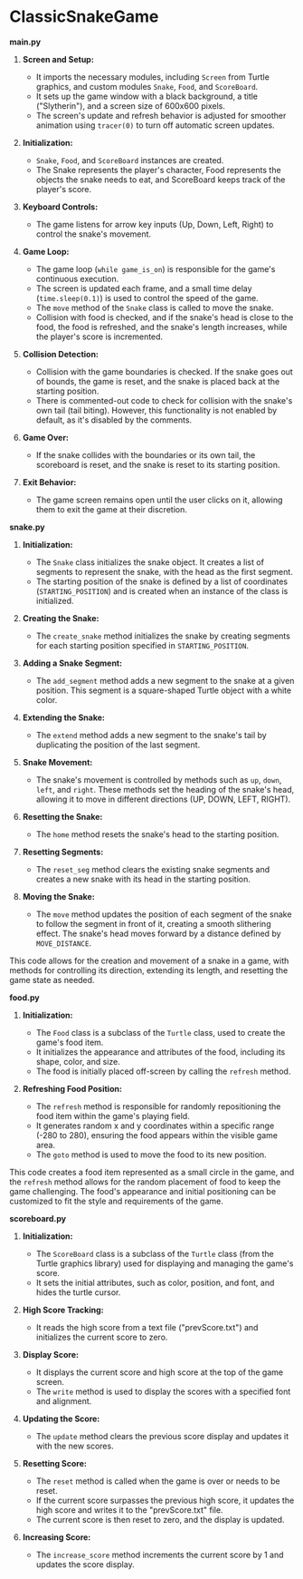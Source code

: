 # ClassicSnakeGame

**main.py**
1. **Screen and Setup:**
   - It imports the necessary modules, including `Screen` from Turtle graphics, and custom modules `Snake`, `Food`, and `ScoreBoard`.
   - It sets up the game window with a black background, a title ("Slytherin"), and a screen size of 600x600 pixels.
   - The screen's update and refresh behavior is adjusted for smoother animation using `tracer(0)` to turn off automatic screen updates.

2. **Initialization:**
   - `Snake`, `Food`, and `ScoreBoard` instances are created.
   - The Snake represents the player's character, Food represents the objects the snake needs to eat, and ScoreBoard keeps track of the player's score.

3. **Keyboard Controls:**
   - The game listens for arrow key inputs (Up, Down, Left, Right) to control the snake's movement.

4. **Game Loop:**
   - The game loop (`while game_is_on`) is responsible for the game's continuous execution.
   - The screen is updated each frame, and a small time delay (`time.sleep(0.1)`) is used to control the speed of the game.
   - The `move` method of the `Snake` class is called to move the snake.
   - Collision with food is checked, and if the snake's head is close to the food, the food is refreshed, and the snake's length increases, while the player's score is incremented.

5. **Collision Detection:**
   - Collision with the game boundaries is checked. If the snake goes out of bounds, the game is reset, and the snake is placed back at the starting position.
   - There is commented-out code to check for collision with the snake's own tail (tail biting). However, this functionality is not enabled by default, as it's disabled by the comments.

6. **Game Over:**
   - If the snake collides with the boundaries or its own tail, the scoreboard is reset, and the snake is reset to its starting position.

7. **Exit Behavior:**
   - The game screen remains open until the user clicks on it, allowing them to exit the game at their discretion.


**snake.py**
1. **Initialization:**
   - The `Snake` class initializes the snake object. It creates a list of segments to represent the snake, with the head as the first segment.
   - The starting position of the snake is defined by a list of coordinates (`STARTING_POSITION`) and is created when an instance of the class is initialized.

2. **Creating the Snake:**
   - The `create_snake` method initializes the snake by creating segments for each starting position specified in `STARTING_POSITION`.

3. **Adding a Snake Segment:**
   - The `add_segment` method adds a new segment to the snake at a given position. This segment is a square-shaped Turtle object with a white color.

4. **Extending the Snake:**
   - The `extend` method adds a new segment to the snake's tail by duplicating the position of the last segment.

5. **Snake Movement:**
   - The snake's movement is controlled by methods such as `up`, `down`, `left`, and `right`. These methods set the heading of the snake's head, allowing it to move in different directions (UP, DOWN, LEFT, RIGHT).

6. **Resetting the Snake:**
   - The `home` method resets the snake's head to the starting position.

7. **Resetting Segments:**
   - The `reset_seg` method clears the existing snake segments and creates a new snake with its head in the starting position.

8. **Moving the Snake:**
   - The `move` method updates the position of each segment of the snake to follow the segment in front of it, creating a smooth slithering effect. The snake's head moves forward by a distance defined by `MOVE_DISTANCE`.

This code allows for the creation and movement of a snake in a game, with methods for controlling its direction, extending its length, and resetting the game state as needed.


**food.py**
1. **Initialization:**
   - The `Food` class is a subclass of the `Turtle` class, used to create the game's food item.
   - It initializes the appearance and attributes of the food, including its shape, color, and size.
   - The food is initially placed off-screen by calling the `refresh` method.

2. **Refreshing Food Position:**
   - The `refresh` method is responsible for randomly repositioning the food item within the game's playing field.
   - It generates random x and y coordinates within a specific range (-280 to 280), ensuring the food appears within the visible game area.
   - The `goto` method is used to move the food to its new position.

This code creates a food item represented as a small circle in the game, and the `refresh` method allows for the random placement of food to keep the game challenging. The food's appearance and initial positioning can be customized to fit the style and requirements of the game.


**scoreboard.py**
1. **Initialization:**
   - The `ScoreBoard` class is a subclass of the `Turtle` class (from the Turtle graphics library) used for displaying and managing the game's score.
   - It sets the initial attributes, such as color, position, and font, and hides the turtle cursor.

2. **High Score Tracking:**
   - It reads the high score from a text file ("prevScore.txt") and initializes the current score to zero.

3. **Display Score:**
   - It displays the current score and high score at the top of the game screen.
   - The `write` method is used to display the scores with a specified font and alignment.

4. **Updating the Score:**
   - The `update` method clears the previous score display and updates it with the new scores.

5. **Resetting Score:**
   - The `reset` method is called when the game is over or needs to be reset.
   - If the current score surpasses the previous high score, it updates the high score and writes it to the "prevScore.txt" file.
   - The current score is then reset to zero, and the display is updated.

6. **Increasing Score:**
   - The `increase_score` method increments the current score by 1 and updates the score display.

